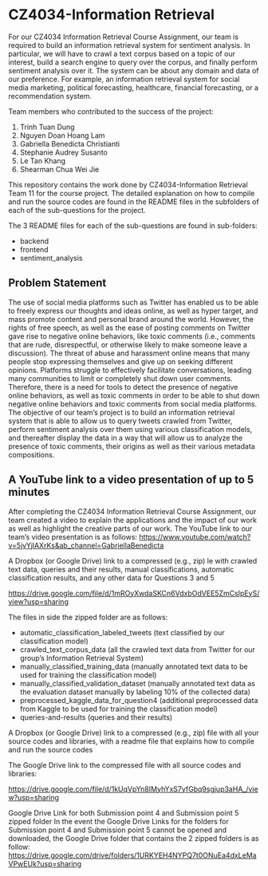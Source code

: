 # CZ4034-Information Retrieval

For our CZ4034 Information Retrieval Course Assignment, our team is required to build an information retrieval system for sentiment analysis. In particular, we will have to crawl a text corpus based on a topic of our interest, build a search engine to query over the corpus, and finally perform sentiment analysis over it. The system can be about any domain and data of our preference. For example, an information retrieval system for social media marketing, political forecasting, healthcare, financial forecasting, or a recommendation system.

Team members who contributed to the success of the project:

1. Trinh Tuan Dung
2. Nguyen Doan Hoang Lam
3. Gabriella Benedicta Christianti
4. Stephanie Audrey Susanto
5. Le Tan Khang
6. Shearman Chua Wei Jie

This repository contains the work done by CZ4034-Information Retrieval Team 11 for the course project. The detailed explanation 
on how to compile and run the source codes are found in the README files in the subfolders of each of the sub-questions for the project.

The 3 README files for each of the sub-questions are found in sub-folders:

- backend
- frontend
- sentiment_analysis

## Problem Statement
The use of social media platforms such as Twitter has enabled us to be able to freely express our thoughts and ideas online, as well as hyper target, and mass promote content and personal brand around the world. However, the rights of free speech, as well as the ease of posting comments on Twitter gave rise to negative online behaviors, like toxic comments (i.e., comments that are rude, disrespectful, or otherwise likely to make someone leave a discussion). The threat of abuse and harassment online means that many people stop expressing themselves and give up on seeking different opinions. Platforms struggle to effectively facilitate conversations, leading many communities to limit or completely shut down user comments.
Therefore, there is a need for tools to detect the presence of negative online behaviors, as well as toxic comments in order to be able to shut down negative online behaviors and toxic comments from social media platforms.
The objective of our team’s project is to build an information retrieval system that is able to allow us to query tweets crawled from Twitter, perform sentiment analysis over them using various classification models, and thereafter display the data in a way that will allow us to analyze the presence of toxic comments, their origins as well as their various metadata compositions.

## A YouTube link to a video presentation of up to 5 minutes

After completing the CZ4034 Information Retrieval Course Assignment, our team created a video to explain the applications and the impact of our work as well as highlight the creative parts of our work. The YouTube link to our team’s video presentation is as follows:
https://www.youtube.com/watch?v=5jvYjlAXrKs&ab_channel=GabriellaBenedicta

A Dropbox (or Google Drive) link to a compressed (e.g., zip) le with crawled text data, queries and their results, manual classifications, automatic classification results, and any other data for Questions 3 and 5

https://drive.google.com/file/d/1mROyXwdaSKCn6VdxbOdVEE5ZmCsIpEyS/view?usp=sharing

The files in side the zipped folder are as follows:
- automatic_classification_labeled_tweets (text classified by our classification model)
- crawled_text_corpus_data (all the crawled text data from Twitter for our group’s Information Retrieval System)
- manually_classified_training_data (manually annotated text data to be used for training the classification model)
- manually_classified_validation_dataset (manually annotated text data as the evaluation dataset manually by labeling 10% of the collected data)
- preprocessed_kaggle_data_for_question4 (additional preprocessed data from Kaggle to be used for training the classification model)
- queries-and-results (queries and their results)

A Dropbox (or Google Drive) link to a compressed (e.g., zip) file with all your source codes and libraries, with a readme file that explains how to compile and run the source codes

The Google Drive link to the compressed file with all source codes and libraries:

https://drive.google.com/file/d/1kUqVpYn8IMyhYxS7yfGbq9sgjup3aHA_/view?usp=sharing

Google Drive Link for both Submission point 4 and Submission point 5 zipped folder
In the event the Google Drive Links for the folders for Submission point 4 and Submission point 5 cannot be opened and downloaded, the Google Drive folder that contains the 2 zipped folders is as follow:
https://drive.google.com/drive/folders/1URKYEH4NYPQ7t0ONuEa4dxLeMaVPwEUk?usp=sharing
